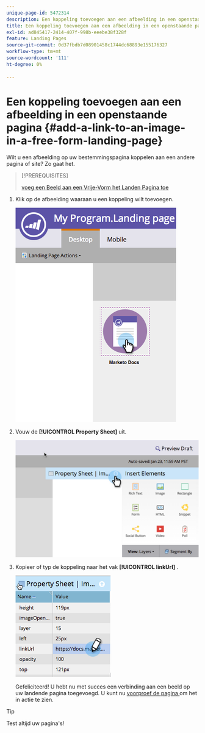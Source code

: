 ```yaml
---
unique-page-id: 5472314
description: Een koppeling toevoegen aan een afbeelding in een openstaande landingspagina - Marketo-documenten - Productdocumentatie
title: Een koppeling toevoegen aan een afbeelding in een openstaande pagina
exl-id: ad845417-2414-407f-998b-eeebe38f328f
feature: Landing Pages
source-git-commit: 0d37fbdb7d08901458c1744dc68893e155176327
workflow-type: tm+mt
source-wordcount: '111'
ht-degree: 0%

---
```


# Een koppeling toevoegen aan een afbeelding in een openstaande pagina {#add-a-link-to-an-image-in-a-free-form-landing-page}

Wilt u een afbeelding op uw bestemmingspagina koppelen aan een andere pagina of site? Zo gaat het.

>[!PREREQUISITES]
>
>[ voeg een Beeld aan een Vrije-Vorm het Landen Pagina toe ](/help/marketo/product-docs/demand-generation/landing-pages/free-form-landing-pages/add-an-image-to-a-free-form-landing-page.md)

1. Klik op de afbeelding waaraan u een koppeling wilt toevoegen.

   ![](assets/click-on-image.png)

1. Vouw de **[!UICONTROL Property Sheet]** uit.

   ![](assets/image2015-5-21-15-3a42-3a27.png)

1. Kopieer of typ de koppeling naar het vak **[!UICONTROL linkUrl]** .

   ![](assets/add-link.png)

   Gefeliciteerd! U hebt nu met succes een verbinding aan een beeld op uw landende pagina toegevoegd. U kunt nu [ voorproef de pagina ](/help/marketo/product-docs/demand-generation/landing-pages/landing-page-actions/preview-a-landing-page.md) om het in actie te zien.

>[!TIP]
>
>Test altijd uw pagina&#39;s!
